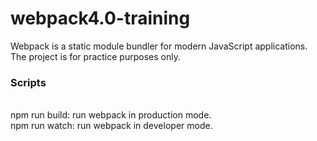 # webpack4.0-training
Webpack is a static module bundler for modern JavaScript applications. The project is for practice purposes only.

<h3>Scripts</h3></br>
<span style="color: 'blue'">npm run build</span>: run webpack in production mode. </br>
<span style="color: 'blue'">npm run watch</span>: run webpack in developer mode. </br>
